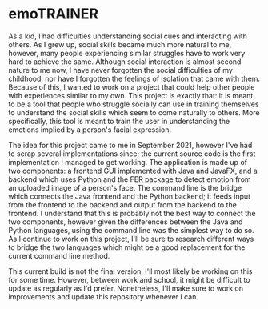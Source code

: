 # emoTRAINER

As a kid, I had difficulties understanding social cues and interacting with others. As I grew up, social skills became much more natural to me, however, many people experiencing similar struggles have to work very hard to achieve the same. Although social interaction is almost second nature to me now, I have never forgotten the social difficulties of my childhood, nor have I forgotten the feelings of isolation that came with them. Because of this, I wanted to work on a project that could help other people with experiences similar to my own. This project is exactly that: it is meant to be a tool that people who struggle socially can use in training themselves to understand the social skills which seem to come naturally to others. More specifically, this tool is meant to train the user in understanding the emotions implied by a person's facial expression.

The idea for this project came to me in September 2021, however I've had to scrap several implementations since; the current source code is the first implementation I managed to get working. The application is made up of two components: a frontend GUI implemented with Java and JavaFX, and a backend which uses Python and the FER package to detect emotion from an uploaded image of a person's face. The command line is the bridge which connects the Java frontend and the Python backend; it feeds input from the frontend to the backend and output from the backend to the frontend. I understand that this is probably not the best way to connect the two components, however given the differences between the Java and Python languages, using the command line was the simplest way to do so. As I continue to work on this project, I'll be sure to research different ways to bridge the two languages which might be a good replacement for the current command line method. 

This current build is not the final version, I'll most likely be working on this for some time. However, between work and school, it might be difficult to update as regularly as I'd prefer. Nonetheless, I'll make sure to work on improvements and update this repository whenever I can.
